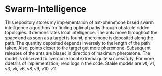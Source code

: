 # Swarm-Intelligence
This repository stores my implementation of ant-pheromone based swarm intelligence algorithms fro finding optimal paths through obstacle ridden topologies. It
demonstrates local intelligence. The ants move throughout the space and as soon as a target is found, pheromone is deposited along the path. The quantity deposited 
depends inversely to the length of the path taken. Also, points closer to the target get more pheromone. Subsequent releases of the ants are biased in direction
of maximum pheromone. The model is observed to overcome local extrema quite successfully.
For more ddetails of implementation, read logs in the code.
Stable models are v0, v1, v3, v5, v6, v8, v9, v10, v11
